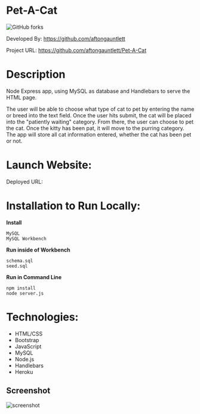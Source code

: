 # Pet-A-Cat

![GitHub forks](https://img.shields.io/github/forks/aftongauntlett/Pet-A-Cat?style=social)


Developed By: https://github.com/aftongauntlett

Project URL: https://github.com/aftongauntlett/Pet-A-Cat 


# Description
Node Express app, using MySQL as database and Handlebars to serve the HTML page. 

The user will be able to choose what type of cat to pet by entering the name or breed into the text field. Once the user hits submit, the cat will be placed into the "patiently waiting" category. From there, the user can choose to pet the cat. Once the kitty has been pat, it will move to the purring category. The app will store all cat information entered, whether the cat has been pet or not.

# Launch Website:

Deployed URL: 

# Installation to Run Locally:

__Install__

```
MySQL
MySQL Workbench
``` 

__Run inside of Workbench__

```
schema.sql 
seed.sql
``` 

__Run in Command Line__

```
npm install 
node server.js
``` 

# Technologies: 

* HTML/CSS
* Bootstrap
* JavaScript
* MySQL
* Node.js
* Handlebars
* Heroku

## Screenshot

![screenshot](https://i.imgur.com/hBmneVl.jpg)




